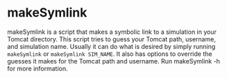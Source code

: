 # makeSymlink

makeSymlink is a script that makes a symbolic link to a simulation in your Tomcat directory. This script tries to guess your Tomcat path, username, and simulation name. Usually it can do what is desired by simply running `makeSymlink` or `makeSymlink SIM_NAME`. It also has options to override the guesses it makes for the Tomcat path and username. Run makeSymlink -h for more information.
